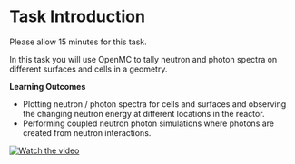 # Task Introduction

Please allow 15 minutes for this task.

In this task you will use OpenMC to tally neutron and photon spectra on different surfaces and cells in a geometry.

**Learning Outcomes**

- Plotting neutron / photon spectra for cells and surfaces and observing the changing neutron energy at different locations in the reactor.
- Performing coupled neutron photon simulations where photons are created from neutron interactions.

[![Watch the video](https://img.youtube.com/vi/qHqAuqMLYPA/0.jpg)](https://www.youtube.com/watch?v=qHqAuqMLYPA)
